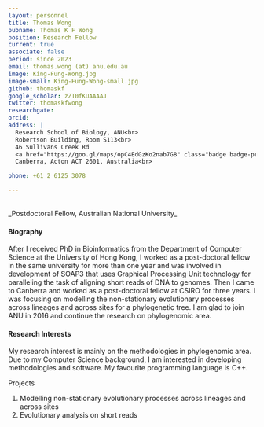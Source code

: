 ```yaml
---
layout: personnel
title: Thomas Wong
pubname: Thomas K F Wong
position: Research Fellow
current: true
associate: false
period: since 2023
email: thomas.wong (at) anu.edu.au
image: King-Fung-Wong.jpg
image-small: King-Fung-Wong-small.jpg
github: thomaskf
google_scholar: zZT0fKUAAAAJ
twitter: thomaskfwong
researchgate: 
orcid: 
address: |
  Research School of Biology, ANU<br>
  Robertson Building, Room S113<br>
  46 Sullivans Creek Rd
  <a href="https://goo.gl/maps/opC4EdGzKo2nab7G8" class="badge badge-primary">map</a><br>
  Canberra, Acton ACT 2601, Australia<br>

phone: +61 2 6125 3078

---
```


<br>
_Postdoctoral Fellow, Australian National University_


#### Biography

After I received PhD in Bioinformatics from the Department of Computer Science at the University of Hong Kong, I worked as a post-doctoral fellow in the same university for more than one year and was involved in development of SOAP3 that uses Graphical Processing Unit technology for paralleling the task of aligning short reads of DNA to genomes. Then I came to Canberra and worked as a post-doctoral fellow at CSIRO for three years. I was focusing on modelling the non-stationary evolutionary processes across lineages and across sites for a phylogenetic tree. I am glad to join ANU in 2016 and continue the research on phylogenomic area.

#### Research Interests

My research interest is mainly on the methodologies in phylogenomic area. Due to my Computer Science background, I am interested in developing methodologies and software. My favourite programming language is C++.

Projects

1. Modelling non-stationary evolutionary processes across lineages and across sites
2. Evolutionary analysis on short reads

